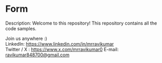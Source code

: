 # Form

Description:
Welcome to this repository! This repository contains all the code samples.

Join us anywhere :)<br/>
LinkedIn: https://www.linkedin.com/in/mrravikumar<br/>
Twitter / X : https://www.x.com/mrravikumar0
E-mail: ravikumar848700@gmail.com
